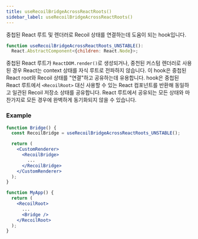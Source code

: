 ```yaml
---
title: useRecoilBridgeAcrossReactRoots()
sidebar_label: useRecoilBridgeAcrossReactRoots()
---
```


중첩된 React 루트 및 렌더러로 Recoil 상태를 연결하는데 도움이 되는 hook입니다.

```jsx
function useRecoilBridgeAcrossReactRoots_UNSTABLE():
  React.AbstractComponent<{children: React.Node}>;
```

중첩된 React 루트가 `ReactDOM.render()`로 생성되거나, 중천된 커스텀 렌더러로 사용된 경우 React는 context 상태를 자식 루트로 전파하지 않습니다. 이 hook은 중첩된 React root와 Recoil 상태를 "연결"하고 공유하는데 유용합니다. hook은 중첩된 React 루트에서 `<RecoilRoot>` 대신 사용할 수 있는 React 컴포넌트를 반환해 동일하고 일관된 Recoil 저장소 상태를 공유합니다. React 루트에서 공유되는 모든 상태와 마찬가지로 모든 경우에 완벽하게 동기화되지 않을 수 있습니다. 

### Example

```jsx
function Bridge() {
  const RecoilBridge = useRecoilBridgeAcrossReactRoots_UNSTABLE();

  return (
    <CustomRenderer>
      <RecoilBridge>
        ...
      </RecoilBridge>
    </CustomRenderer>
  );
}

function MyApp() {
  return (
    <RecoilRoot>
      ...
      <Bridge />
    </RecoilRoot>
  );
}
```

